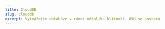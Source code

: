 ```yaml
---
title: CloudDB
slug: clouddb
excerpt: Vytvářejte databáze v rámci několika kliknutí. OVH se postará o zbytek
---
```

